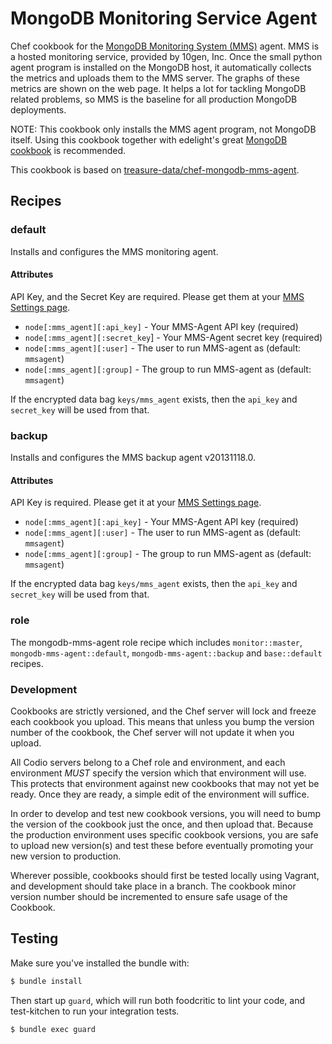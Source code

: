 MongoDB Monitoring Service Agent
================================

Chef cookbook for the [MongoDB Monitoring System (MMS)](http://www.10gen.com/mongodb-monitoring-service)
agent. MMS is a hosted monitoring service, provided by 10gen, Inc. Once the small python agent
program is installed on the MongoDB host, it automatically collects the metrics and uploads them to
the MMS server. The graphs of these metrics are shown on the web page. It helps a lot for tackling
MongoDB related problems, so MMS is the baseline for all production MongoDB deployments.

NOTE: This cookbook only installs the MMS agent program, not MongoDB itself. Using this cookbook
together with edelight's great [MongoDB cookbook](https://github.com/edelight/chef-cookbooks) is
recommended.

This cookbook is based on [treasure-data/chef-mongodb-mms-agent](https://github.com/treasure-data/chef-mongodb-mms-agent).


## Recipes

### default

Installs and configures the MMS monitoring agent.

#### Attributes

API Key, and the Secret Key are required. Please get them at your [MMS Settings page](https://mms.10gen.com/settings).

- `node[:mms_agent][:api_key]` - Your MMS-Agent API key (required)
- `node[:mms_agent][:secret_key`] - Your MMS-Agent secret key (required)
- `node[:mms_agent][:user]` - The user to run MMS-agent as (default: `mmsagent`)
- `node[:mms_agent][:group]` - The group to run MMS-agent as (default: `mmsagent`)

If the encrypted data bag `keys/mms_agent` exists, then the `api_key` and `secret_key` will be used
from that.


### backup

Installs and configures the MMS backup agent v20131118.0.

#### Attributes

API Key is required. Please get it at your [MMS Settings page](https://mms.10gen.com/settings).

- `node[:mms_agent][:api_key]` - Your MMS-Agent API key (required)
- `node[:mms_agent][:user]` - The user to run MMS-agent as (default: `mmsagent`)
- `node[:mms_agent][:group]` - The group to run MMS-agent as (default: `mmsagent`)

If the encrypted data bag `keys/mms_agent` exists, then the `api_key` and `secret_key` will be used
from that.


### role

The mongodb-mms-agent role recipe which includes `monitor::master`, `mongodb-mms-agent::default`,
`mongodb-mms-agent::backup` and `base::default` recipes.


### Development

Cookbooks are strictly versioned, and the Chef server will lock and freeze each cookbook you upload.
This means that unless you bump the version number of the cookbook, the Chef server will not update
it when you upload.

All Codio servers belong to a Chef role and environment, and each environment *MUST* specify the
version which that environment will use. This protects that environment against new cookbooks
that may not yet be ready. Once they are ready, a simple edit of the environment will suffice.

In order to develop and test new cookbook versions, you will need to bump the version of the
cookbook just the once, and then upload that. Because the production environment uses specific
cookbook versions, you are safe to upload new version(s) and test these before eventually promoting
your new version to production.

Wherever possible, cookbooks should first be tested locally using Vagrant, and development should
take place in a branch. The cookbook minor version number should be incremented to ensure safe usage
of the Cookbook.


## Testing

Make sure you've installed the bundle with:

```bash
$ bundle install
```

Then start up `guard`, which will run both foodcritic to lint your code, and test-kitchen to run
your integration tests.

```bash
$ bundle exec guard
```